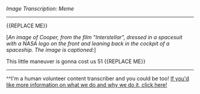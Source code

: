 *Image Transcription: Meme*

---

{{REPLACE ME}}

[*An image of Cooper, from the film "Interstellar", dressed in a spacesuit with a NASA logo on the front and leaning back in the cockpit of a spaceship. The image is captioned:*]

This little maneuver is gonna cost us 51 {{REPLACE ME}}

---

^^I'm&#32;a&#32;human&#32;volunteer&#32;content&#32;transcriber&#32;and&#32;you&#32;could&#32;be&#32;too!&#32;[If&#32;you'd&#32;like&#32;more&#32;information&#32;on&#32;what&#32;we&#32;do&#32;and&#32;why&#32;we&#32;do&#32;it,&#32;click&#32;here!](https://www.reddit.com/r/TranscribersOfReddit/wiki/index)
